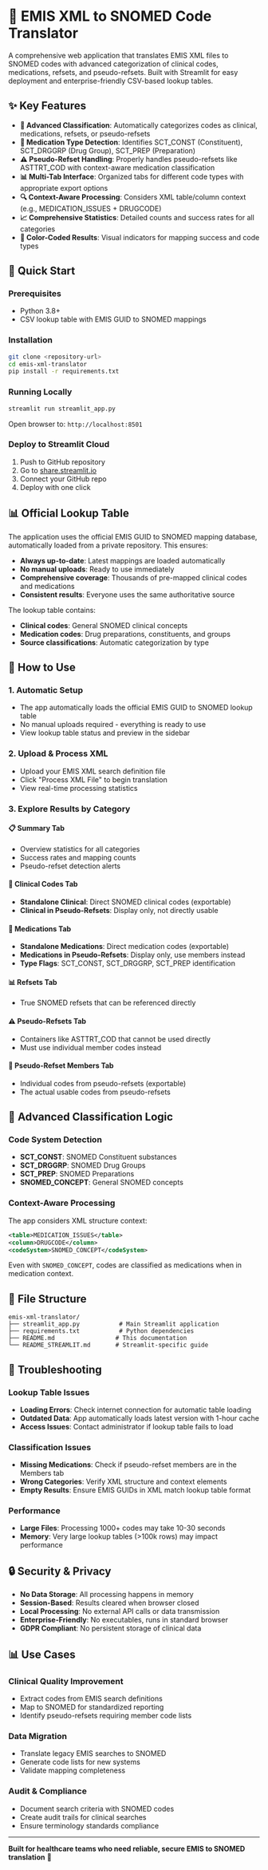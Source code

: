 # 🏥 EMIS XML to SNOMED Code Translator

A comprehensive web application that translates EMIS XML files to SNOMED codes with advanced categorization of clinical codes, medications, refsets, and pseudo-refsets. Built with Streamlit for easy deployment and enterprise-friendly CSV-based lookup tables.

## ✨ Key Features

- **🧠 Advanced Classification**: Automatically categorizes codes as clinical, medications, refsets, or pseudo-refsets
- **💊 Medication Type Detection**: Identifies SCT_CONST (Constituent), SCT_DRGGRP (Drug Group), SCT_PREP (Preparation)
- **⚠️ Pseudo-Refset Handling**: Properly handles pseudo-refsets like ASTTRT_COD with context-aware medication classification
- **📊 Multi-Tab Interface**: Organized tabs for different code types with appropriate export options
- **🔍 Context-Aware Processing**: Considers XML table/column context (e.g., MEDICATION_ISSUES + DRUGCODE)
- **📈 Comprehensive Statistics**: Detailed counts and success rates for all categories
- **🎨 Color-Coded Results**: Visual indicators for mapping success and code types

## 🚀 Quick Start

### Prerequisites
- Python 3.8+
- CSV lookup table with EMIS GUID to SNOMED mappings

### Installation
```bash
git clone <repository-url>
cd emis-xml-translator
pip install -r requirements.txt
```

### Running Locally
```bash
streamlit run streamlit_app.py
```
Open browser to: `http://localhost:8501`

### Deploy to Streamlit Cloud
1. Push to GitHub repository  
2. Go to [share.streamlit.io](https://share.streamlit.io)
3. Connect your GitHub repo
4. Deploy with one click

## 📊 Official Lookup Table

The application uses the official EMIS GUID to SNOMED mapping database, automatically loaded from a private repository. This ensures:

- **Always up-to-date**: Latest mappings are loaded automatically
- **No manual uploads**: Ready to use immediately  
- **Comprehensive coverage**: Thousands of pre-mapped clinical codes and medications
- **Consistent results**: Everyone uses the same authoritative source

The lookup table contains:
- **Clinical codes**: General SNOMED clinical concepts
- **Medication codes**: Drug preparations, constituents, and groups
- **Source classifications**: Automatic categorization by type

## 📖 How to Use

### 1. Automatic Setup
- The app automatically loads the official EMIS GUID to SNOMED lookup table
- No manual uploads required - everything is ready to use
- View lookup table status and preview in the sidebar

### 2. Upload & Process XML
- Upload your EMIS XML search definition file
- Click "Process XML File" to begin translation
- View real-time processing statistics

### 3. Explore Results by Category

#### 📋 Summary Tab
- Overview statistics for all categories
- Success rates and mapping counts
- Pseudo-refset detection alerts

#### 🏥 Clinical Codes Tab
- **Standalone Clinical**: Direct SNOMED clinical codes (exportable)
- **Clinical in Pseudo-Refsets**: Display only, not directly usable

#### 💊 Medications Tab  
- **Standalone Medications**: Direct medication codes (exportable)
- **Medications in Pseudo-Refsets**: Display only, use members instead
- **Type Flags**: SCT_CONST, SCT_DRGGRP, SCT_PREP identification

#### 📊 Refsets Tab
- True SNOMED refsets that can be referenced directly

#### ⚠️ Pseudo-Refsets Tab
- Containers like ASTTRT_COD that cannot be used directly
- Must use individual member codes instead

#### 📝 Pseudo-Refset Members Tab
- Individual codes from pseudo-refsets (exportable)
- The actual usable codes from pseudo-refsets

## 🧠 Advanced Classification Logic

### Code System Detection
- **SCT_CONST**: SNOMED Constituent substances
- **SCT_DRGGRP**: SNOMED Drug Groups  
- **SCT_PREP**: SNOMED Preparations
- **SNOMED_CONCEPT**: General SNOMED concepts

### Context-Aware Processing
The app considers XML structure context:
```xml
<table>MEDICATION_ISSUES</table>
<column>DRUGCODE</column>
<codeSystem>SNOMED_CONCEPT</codeSystem>
```
Even with `SNOMED_CONCEPT`, codes are classified as medications when in medication context.

## 📁 File Structure

```
emis-xml-translator/
├── streamlit_app.py           # Main Streamlit application
├── requirements.txt           # Python dependencies
├── README.md                 # This documentation
└── README_STREAMLIT.md       # Streamlit-specific guide
```

## 🔧 Troubleshooting

### Lookup Table Issues
- **Loading Errors**: Check internet connection for automatic table loading
- **Outdated Data**: App automatically loads latest version with 1-hour cache
- **Access Issues**: Contact administrator if lookup table fails to load

### Classification Issues
- **Missing Medications**: Check if pseudo-refset members are in the Members tab
- **Wrong Categories**: Verify XML structure and context elements
- **Empty Results**: Ensure EMIS GUIDs in XML match lookup table format

### Performance
- **Large Files**: Processing 1000+ codes may take 10-30 seconds
- **Memory**: Very large lookup tables (>100k rows) may impact performance

## 🔒 Security & Privacy

- **No Data Storage**: All processing happens in memory
- **Session-Based**: Results cleared when browser closed  
- **Local Processing**: No external API calls or data transmission
- **Enterprise-Friendly**: No executables, runs in standard browser
- **GDPR Compliant**: No persistent storage of clinical data

## 📊 Use Cases

### Clinical Quality Improvement
- Extract codes from EMIS search definitions
- Map to SNOMED for standardized reporting
- Identify pseudo-refsets requiring member code lists

### Data Migration
- Translate legacy EMIS searches to SNOMED
- Generate code lists for new systems
- Validate mapping completeness

### Audit & Compliance  
- Document search criteria with SNOMED codes
- Create audit trails for clinical searches
- Ensure terminology standards compliance

---

**Built for healthcare teams who need reliable, secure EMIS to SNOMED translation** 🏥